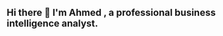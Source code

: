 ## Hi there 👋 I'm Ahmed , a professional business intelligence analyst.

<!--
**AhmedAboumira/AhmedAboumira** is a ✨ _special_ ✨ repository because its `README.md` (this file) appears on your GitHub profile.

Here are some ideas to get you started:

Results-driven Competitive Intelligence and Market Analyst with over 7 years of experience leveraging data analytics to drive strategic decision-making and business growth. Proficient in SQL, Tableau, advanced Spreadsheets modeling, Cohort Analysis and Retention and Churn Analysis. Expertise in optimizing marketing and product Funnels through comprehensive data interpretation, competitive analysis, and market trend forecasting.

- 🔭 I’m currently working on ...
- 🌱 I’m currently learning ...
- 👯 I’m looking to collaborate on ...
- 🤔 I’m looking for help with ...
- 💬 Ask me about ...
- 📫 How to reach me: ...
- 😄 Pronouns: ...
- ⚡ Fun fact: ...
-->
